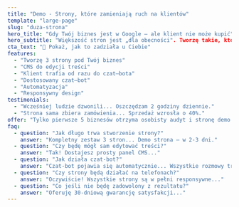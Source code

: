 ```yaml
---
title: "Demo - Strony, które zamieniają ruch na klientów"
template: "large-page"
slug: "duza-strona"
hero_title: "Gdy Twój biznes jest w Google – ale klient nie może kupić"
hero_subtitle: "Większość stron jest „dla obecności". Tworzę takie, które zamieniają ruch na klientów: od razu, bez telefonów, automatycznie. I daję Ci możliwość samodzielnego zarządzania wszystkim."
cta_text: "🧹 Pokaż, jak to zadziała u Ciebie"
features:
  - "Tworzę 3 strony pod Twój biznes"
  - "CMS do edycji treści"
  - "Klient trafia od razu do czat–bota"
  - "Dostosowany czat–bot"
  - "Automatyzacja"
  - "Responsywny design"
testimonials:
  - "Wcześniej ludzie dzwonili... Oszczędzam 2 godziny dziennie."
  - "Strona sama zbiera zamówienia... Sprzedaż wzrosła o 40%."
offer: "Tylko pierwsze 5 biznesów otrzyma osobisty audyt i stronę demo za darmo"
faq:
  - question: "Jak długo trwa stworzenie strony?"
    answer: "Kompletny zestaw 3 stron... Demo strona – w 2-3 dni."
  - question: "Czy będę mógł sam edytować treści?"
    answer: "Tak! Dostajesz prosty panel CMS..."
  - question: "Jak działa czat-bot?"
    answer: "Czat-bot pojawia się automatycznie... Wszystkie rozmowy trafiają do Ciebie."
  - question: "Czy strony będą działać na telefonach?"
    answer: "Oczywiście! Wszystkie strony są w pełni responsywne..."
  - question: "Co jeśli nie będę zadowolony z rezultatu?"
    answer: "Oferuję 30-dniową gwarancję satysfakcji..."
---
```

